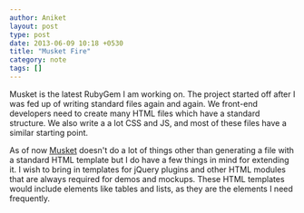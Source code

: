 ```yaml
---
author: Aniket
layout: post
type: post
date: 2013-06-09 10:18 +0530
title: "Musket Fire"
category: note
tags: []
---
```


Musket is the latest RubyGem I am working on. The project started off after I was fed up of writing standard files again and again. We front-end developers need to create many HTML files which have a standard structure. We also write a a lot CSS and JS, and most of these files have a similar starting point.


As of now [Musket](https://rubygems.org/gems/musket) doesn't do a lot of things other than generating a file with a standard HTML template but I do have a few things in mind for extending it. I wish to bring in templates for jQuery plugins and other HTML modules that are always required for demos and mockups. These HTML templates would include elements like tables and lists, as they are the elements I need frequently.

